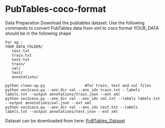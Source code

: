 # PubTables-coco-format
Data Preparation
   Download the pubtables dataset. Use the following commands to convert PubTables data from xml to coco format
   YOUR_DATA should be in the following shape 
   
   
   
    For eg.:
    YOUR_DATA_FOLDER/
       test.txt
       train.txt
       test.txt
       train/
       val/
       test/ 
       annotations/
       
    python clean-up.py                  #for train, test and val files
    python voc2coco.py --ann_dir val --ann_ids train.txt --labels labels.txt --output annotations/train.json --ext xml
    python voc2coco.py --ann_dir val --ann_ids val.txt --labels labels.txt --output annotations/val.json --ext xml
    python voc2coco.py --ann_dir val --ann_ids test.txt --labels labels.txt --output annotations/test.json --ext xml
 
 
 
 Dataset can be downloaded from here:
 [PuBTables_Dataset](https://msropendata.com/datasets/505fcbe3-1383-42b1-913a-f651b8b712d3)
